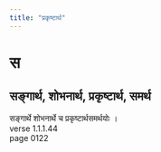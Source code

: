 ```yaml
---
title: "प्रकृष्टार्थ"
---
```


# स
## सङ्गार्थ, शोभनार्थ, प्रकृष्टार्थ, समर्थ
सङ्गार्थे शोभनार्थे च प्रकृष्टार्थसमर्थयोः ।<BR>verse 1.1.1.44<BR>page 0122

